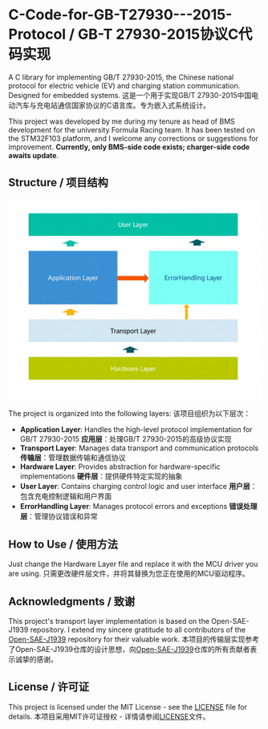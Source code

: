 # C-Code-for-GB-T27930---2015-Protocol / GB-T 27930-2015协议C代码实现

A C library for implementing GB/T 27930-2015, the Chinese national protocol for electric vehicle (EV) and charging station communication. Designed for embedded systems.
这是一个用于实现GB/T 27930-2015中国电动汽车与充电站通信国家协议的C语言库。专为嵌入式系统设计。


This project was developed by me during my tenure as head of BMS development for the university Formula Racing team. It has been tested on the STM32F103 platform, and I welcome any corrections or suggestions for improvement.
**Currently, only BMS-side code exists; charger-side code awaits update**.



## Structure / 项目结构

![Project Structure](image.png)

The project is organized into the following layers:
该项目组织为以下层次：

- **Application Layer**: Handles the high-level protocol implementation for GB/T 27930-2015
  **应用层**：处理GB/T 27930-2015的高级协议实现
- **Transport Layer**: Manages data transport and communication protocols
  **传输层**：管理数据传输和通信协议
- **Hardware Layer**: Provides abstraction for hardware-specific implementations
  **硬件层**：提供硬件特定实现的抽象
- **User Layer**: Contains charging control logic and user interface
  **用户层**：包含充电控制逻辑和用户界面
- **ErrorHandling Layer**: Manages protocol errors and exceptions
  **错误处理层**：管理协议错误和异常



## How to Use / 使用方法

Just change the Hardware Layer file and replace it with the MCU driver you are using.
只需更改硬件层文件，并将其替换为您正在使用的MCU驱动程序。

## Acknowledgments / 致谢

This project's transport layer implementation is based on the Open-SAE-J1939 repository. I extend my sincere gratitude to all contributors of the [Open-SAE-J1939](https://github.com/DanielMartensson/Open-SAE-J1939) repository for their valuable work.
本项目的传输层实现参考了Open-SAE-J1939仓库的设计思想，向[Open-SAE-J1939](https://github.com/DanielMartensson/Open-SAE-J1939)仓库的所有贡献者表示诚挚的感谢。



## License / 许可证

This project is licensed under the MIT License - see the [LICENSE](LICENSE) file for details.
本项目采用MIT许可证授权 - 详情请参阅[LICENSE](LICENSE)文件。

